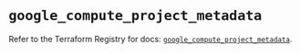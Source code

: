 # `google_compute_project_metadata`

Refer to the Terraform Registry for docs: [`google_compute_project_metadata`](https://registry.terraform.io/providers/hashicorp/google/6.15.0/docs/resources/compute_project_metadata).
